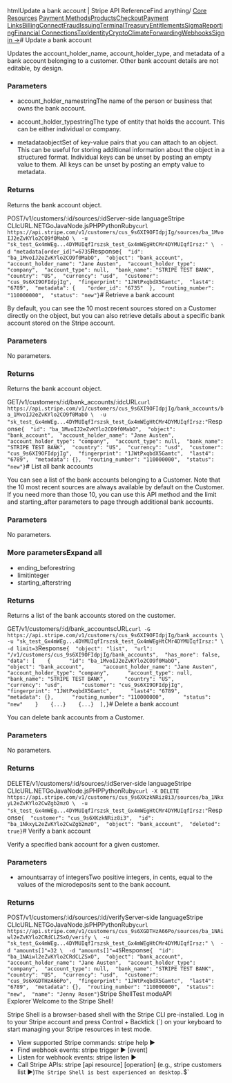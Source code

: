 htmlUpdate a bank account | Stripe API Reference[](/api)Find anything/
[Core Resources](#)
[Payment Methods](#)[Products](#)[Checkout](#)[Payment Links](#)[Billing](#)[Connect](#)[Fraud](#)[Issuing](#)[Terminal](#)[Treasury](#)[Entitlements](#)[Sigma](#)[Reporting](#)[Financial Connections](#)[Tax](#)[Identity](#)[Crypto](#)[Climate](#)[Forwarding](#)[Webhooks](#)[Sign in →](https://dashboard.stripe.com/login)# Update a bank account

Updates the account_holder_name, account_holder_type, and metadata of a bank account belonging to a customer. Other bank account details are not editable, by design.

### Parameters

- account_holder_namestringThe name of the person or business that owns the bank account.


- account_holder_typestringThe type of entity that holds the account. This can be either individual or company.


- metadataobjectSet of key-value pairs that you can attach to an object. This can be useful for storing additional information about the object in a structured format. Individual keys can be unset by posting an empty value to them. All keys can be unset by posting an empty value to metadata.



### Returns

Returns the bank account object.

POST/v1/customers/:id/sources/:idServer-side languageStripe CLIcURL.NETGoJavaNode.jsPHPPythonRuby[](#)[](#)`curl https://api.stripe.com/v1/customers/cus_9s6XI9OFIdpjIg/sources/ba_1MvoIJ2eZvKYlo2CO9f0MabO \  -u "sk_test_Gx4mWEg...4DYMUIqfIrszsk_test_Gx4mWEgHtCMr4DYMUIqfIrsz:" \  -d "metadata[order_id]"=6735`Response`{  "id": "ba_1MvoIJ2eZvKYlo2CO9f0MabO",  "object": "bank_account",  "account_holder_name": "Jane Austen",  "account_holder_type": "company",  "account_type": null,  "bank_name": "STRIPE TEST BANK",  "country": "US",  "currency": "usd",  "customer": "cus_9s6XI9OFIdpjIg",  "fingerprint": "1JWtPxqbdX5Gamtc",  "last4": "6789",  "metadata": {    "order_id": "6735"  },  "routing_number": "110000000",  "status": "new"}`# Retrieve a bank account

By default, you can see the 10 most recent sources stored on a Customer directly on the object, but you can also retrieve details about a specific bank account stored on the Stripe account.

### Parameters

No parameters.

### Returns

Returns the bank account object.

GET/v1/customers/:id/bank_accounts/:idcURL[](#)[](#)`curl https://api.stripe.com/v1/customers/cus_9s6XI9OFIdpjIg/bank_accounts/ba_1MvoIJ2eZvKYlo2CO9f0MabO \  -u "sk_test_Gx4mWEg...4DYMUIqfIrszsk_test_Gx4mWEgHtCMr4DYMUIqfIrsz:"`Response`{  "id": "ba_1MvoIJ2eZvKYlo2CO9f0MabO",  "object": "bank_account",  "account_holder_name": "Jane Austen",  "account_holder_type": "company",  "account_type": null,  "bank_name": "STRIPE TEST BANK",  "country": "US",  "currency": "usd",  "customer": "cus_9s6XI9OFIdpjIg",  "fingerprint": "1JWtPxqbdX5Gamtc",  "last4": "6789",  "metadata": {},  "routing_number": "110000000",  "status": "new"}`# List all bank accounts

You can see a list of the bank accounts belonging to a Customer. Note that the 10 most recent sources are always available by default on the Customer. If you need more than those 10, you can use this API method and the limit and starting_after parameters to page through additional bank accounts.

### Parameters

No parameters.

### More parametersExpand all

- ending_beforestring
- limitinteger
- starting_afterstring

### Returns

Returns a list of the bank accounts stored on the customer.

GET/v1/customers/:id/bank_accountscURL[](#)[](#)`curl -G https://api.stripe.com/v1/customers/cus_9s6XI9OFIdpjIg/bank_accounts \  -u "sk_test_Gx4mWEg...4DYMUIqfIrszsk_test_Gx4mWEgHtCMr4DYMUIqfIrsz:" \  -d limit=3`Response`{  "object": "list",  "url": "/v1/customers/cus_9s6XI9OFIdpjIg/bank_accounts",  "has_more": false,  "data": [    {      "id": "ba_1MvoIJ2eZvKYlo2CO9f0MabO",      "object": "bank_account",      "account_holder_name": "Jane Austen",      "account_holder_type": "company",      "account_type": null,      "bank_name": "STRIPE TEST BANK",      "country": "US",      "currency": "usd",      "customer": "cus_9s6XI9OFIdpjIg",      "fingerprint": "1JWtPxqbdX5Gamtc",      "last4": "6789",      "metadata": {},      "routing_number": "110000000",      "status": "new"    }    {...}    {...}  ],}`# Delete a bank account

You can delete bank accounts from a Customer.

### Parameters

No parameters.

### Returns

DELETE/v1/customers/:id/sources/:idServer-side languageStripe CLIcURL.NETGoJavaNode.jsPHPPythonRuby[](#)[](#)`curl -X DELETE https://api.stripe.com/v1/customers/cus_9s6XKzkNRiz8i3/sources/ba_1NkxyL2eZvKYlo2CwZgb2mzO \  -u "sk_test_Gx4mWEg...4DYMUIqfIrszsk_test_Gx4mWEgHtCMr4DYMUIqfIrsz:"`Response`{  "customer": "cus_9s6XKzkNRiz8i3",  "id": "ba_1NkxyL2eZvKYlo2CwZgb2mzO",  "object": "bank_account",  "deleted": true}`# Verify a bank account

Verify a specified bank account for a given customer.

### Parameters

- amountsarray of integersTwo positive integers, in cents, equal to the values of the microdeposits sent to the bank account.



### Returns

POST/v1/customers/:id/sources/:id/verifyServer-side languageStripe CLIcURL.NETGoJavaNode.jsPHPPythonRuby[](#)[](#)`curl https://api.stripe.com/v1/customers/cus_9s6XGDTHzA66Po/sources/ba_1NAiwl2eZvKYlo2CRdCLZSxO/verify \  -u "sk_test_Gx4mWEg...4DYMUIqfIrszsk_test_Gx4mWEgHtCMr4DYMUIqfIrsz:" \  -d "amounts[]"=32 \  -d "amounts[]"=45`Response`{  "id": "ba_1NAiwl2eZvKYlo2CRdCLZSxO",  "object": "bank_account",  "account_holder_name": "Jane Austen",  "account_holder_type": "company",  "account_type": null,  "bank_name": "STRIPE TEST BANK",  "country": "US",  "currency": "usd",  "customer": "cus_9s6XGDTHzA66Po",  "fingerprint": "1JWtPxqbdX5Gamtc",  "last4": "6789",  "metadata": {},  "routing_number": "110000000",  "status": "new",  "name": "Jenny Rosen"}`Stripe ShellTest modeAPI Explorer[](https://stripe.com/docs/stripe-cli#install)`Welcome to the Stripe Shell!

Stripe Shell is a browser-based shell with the Stripe CLI pre-installed. Log in to your
Stripe account and press Control + Backtick (`) on your keyboard to start managing your Stripe
resources in test mode.

- View supported Stripe commands: stripe help ▶️
- Find webhook events: stripe trigger ▶️ [event]
- Listen for webhook events: stripe listen ▶
- Call Stripe APIs: stripe [api resource] [operation] (e.g., stripe customers list ▶️)`The Stripe Shell is best experienced on desktop.`$`